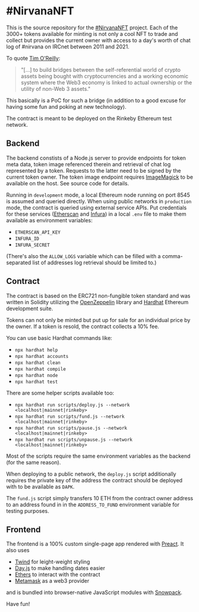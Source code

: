 # #NirvanaNFT

This is the source repository for the [#NirvanaNFT](https://nnft.club) project. Each of the 3000+ tokens available for minting is not only a cool NFT to trade and collect but provides the current owner with access to a day's worth of chat log of #nirvana on IRCnet between 2011 and 2021.

To quote [Tim O'Reilly](https://www.oreilly.com/radar/why-its-too-early-to-get-excited-about-web3/):

> "[…] to build bridges between the self-referential world of crypto assets being bought with cryptocurrencies and a working economic system where the Web3 economy is linked to actual ownership or the utility of non-Web 3 assets."

This basically is a PoC for such a bridge (in addition to a good excuse for having some fun and poking at new technology).

The contract is meant to be deployed on the Rinkeby Ethereum test network.

## Backend

The backend constists of a Node.js server to provide endpoints for token meta data, token image referenced therein and retrieval of chat log represented by a token. Requests to the latter need to be signed by the current token owner. The token image endpoint requires [ImageMagick](https://imagemagick.org/index.php) to be available on the host. See source code for details.

Running in `development` mode, a local Ethereum node running on port 8545 is assumed and queried directly. When using public networks in `production` mode, the contract is queried using external service APIs. Put credentials for these services ([Etherscan](https://etherscan.io/) and [Infura](https://infura.io/)) in a local `.env` file to make them available as environment variables:

- `ETHERSCAN_API_KEY`
- `INFURA_ID`
- `INFURA_SECRET`

(There's also the `ALLOW_LOGS` variable which can be filled with a comma-separated list of addresses log retrieval should be limited to.)

## Contract

The contract is based on the ERC721 non-fungible token standard and was written in Solidity utilizing the [OpenZeppelin](https://www.openzeppelin.com/) library and [Hardhat](https://hardhat.org/) Ethereum development suite.

Tokens can not only be minted but put up for sale for an individual price by the owner. If a token is resold, the contract collects a 10% fee.

You can use basic Hardhat commands like:

- `npx hardhat help`
- `npx hardhat accounts`
- `npx hardhat clean`
- `npx hardhat compile`
- `npx hardhat node`
- `npx hardhat test`

There are some helper scripts available too:

- `npx hardhat run scripts/deploy.js --network <localhost|mainnet|rinkeby>`
- `npx hardhat run scripts/fund.js --network <localhost|mainnet|rinkeby>`
- `npx hardhat run scripts/pause.js --network <localhost|mainnet|rinkeby>`
- `npx hardhat run scripts/unpause.js --network <localhost|mainnet|rinkeby>`

Most of the scripts require the same environment variables as the backend (for the same reason).

When deploying to a public network, the `deploy.js` script additionally requires the private key of the address the contract should be deployed with to be available as `DAPK`.

The `fund.js` script simply transfers 10 ETH from the contract owner address to an address found in in the `ADDRESS_TO_FUND` environment variable for testing purposes.

## Frontend

The	frontend is a 100% custom single-page app rendered with [Preact](https://preactjs.com/). It also uses

- [Twind](https://twind.dev/) for leight-weight styling
- [Day.js](https://day.js.org/) to make handling dates easier
- [Ethers](https://ethers.org/) to interact with the contract
- [Metamask](https://metamask.io/) as a web3 provider

and is bundled into browser-native JavaScript modules with [Snowpack](https://www.snowpack.dev/).

Have fun!
